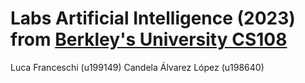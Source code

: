 # Labs Artificial Intelligence (2023) from [Berkley's University CS108](https://inst.eecs.berkeley.edu/~cs188/su21/)
Luca Franceschi (u199149)
Candela Álvarez López (u198640)